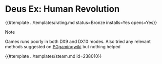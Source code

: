 # Deus Ex: Human Revolution
<!-- script:Aliases [] -->

{{#template ../templates/rating.md status=Bronze installs=Yes opens=Yes}}

> [!Note]
> Games runs poorly in both DX9 and DX10 modes. Also tried any relevant methods suggested on [PGgamingwiki](https://www.pcgamingwiki.com/wiki/Deus_Ex:_Human_Revolution) but nothing helped

{{#template ../templates/steam.md id=238010}}
